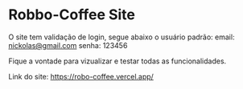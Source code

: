 # Robbo-Coffee Site

O site tem validação de login, segue abaixo o usuário padrão:
email: nickolas@gmail.com
senha: 123456

Fique a vontade para vizualizar e testar todas as funcionalidades.

Link do site: https://robo-coffee.vercel.app/

